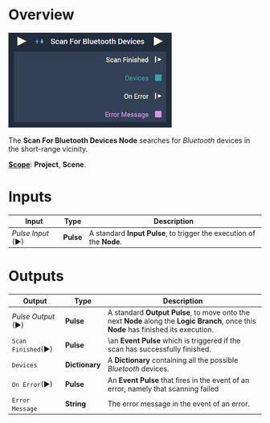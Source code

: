 
# Overview

![The Scan For Bluetooth Devices Node.](../../../.gitbook/assets/scanforbluetooth.png)

The **Scan For Bluetooth Devices Node** searches for *Bluetooth* devices in the short-range vicinity.

[**Scope**](../../overview.md#scopes): **Project**, **Scene**.


# Inputs

|Input|Type|Description|
|---|---|---|
|*Pulse Input* (►)|**Pulse**|A standard **Input Pulse**, to trigger the execution of the **Node**.|


# Outputs

|Output|Type|Description|
|---|---|---|
|*Pulse Output* (►)|**Pulse**|A standard **Output Pulse**, to move onto the next **Node** along the **Logic Branch**, once this **Node** has finished its execution.|
|`Scan Finished`(►)|**Pulse**|\an **Event Pulse** which is triggered if the scan has successfully finished.|
|`Devices`|**Dictionary**|A **Dictionary** containing all the possible *Bluetooth* devices.|
|`On Error`(►)|**Pulse**|An **Event Pulse** that fires in the event of an error, namely that scanning failed|
|`Error Message`|**String**|The error message in the event of an error.|

